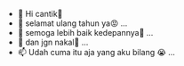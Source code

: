 - 👋 Hi cantik😤
- 👀 selamat ulang tahun ya😡 ...
- 🌱 semoga lebih baik kedepannya🥰 ...
- 💞️ dan jgn nakal😤 ...
- 📫 Udah cuma itu aja yang aku bilang 😭 ...


